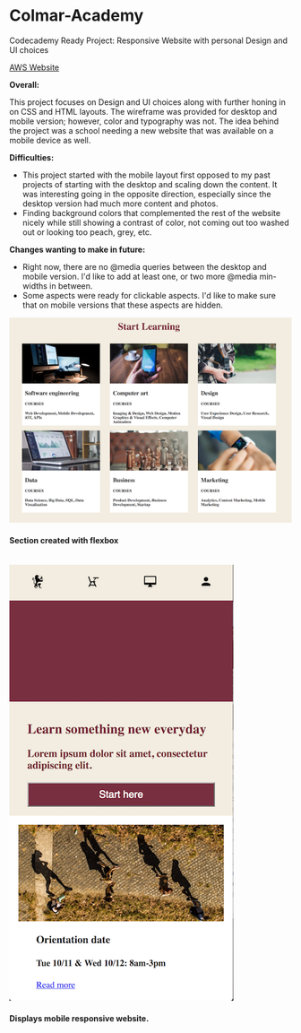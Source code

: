 # Colmar-Academy
Codecademy Ready Project: Responsive Website with personal Design and UI choices

<a href="https://d1pabtkmdydeln.cloudfront.net/">AWS Website</a>

<b>Overall:</b>
<p>This project focuses on Design and UI choices along with further honing in on CSS and HTML layouts. 
The wireframe was provided for desktop and mobile version; however, color and typography was not. The idea behind the project was a school needing a new website that was available on a mobile device as well.</p>


<b>Difficulties:</b>
<ul>
<li> This project started with the mobile layout first opposed to my past projects of starting with the desktop and scaling down the content. It was interesting going in the opposite direction, especially since the desktop version had much more content and photos.</li>
<li> Finding background colors that complemented the rest of the website nicely while still showing a contrast of color, not coming out too washed out or looking too peach, grey, etc.</li>
</ul>


<b>Changes wanting to make in future:</b>
<ul>
<li>Right now, there are no @media queries between the desktop and mobile version. I'd like to add at least one, or two more @media min-widths in between.</li>
<li>Some aspects were ready for clickable aspects. I'd like to make sure that on mobile versions that these aspects are hidden.</li>
</ul>


<img src="resources/images/AcademyPhoto1.png" alt="snip of webpage">
<h4>Section created with flexbox</h4>
<br />

<img src="resources/images/AcademyMobilePhoto.png" alt="mobile snip of webpage">
<h4>Displays mobile responsive website.</h4>
